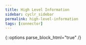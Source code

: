 ```yaml
---
title: High Level Information
sidebar: cyclr_sidebar
permalink: high-level-information
tags: [connector]
---
```

{::options parse_block_html="true" /}
